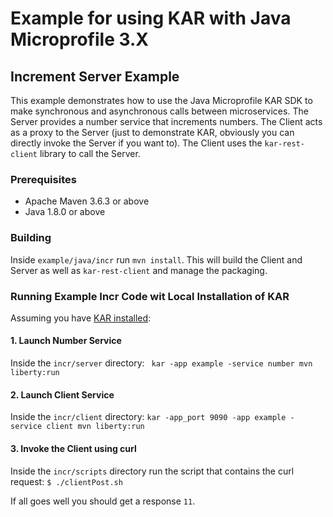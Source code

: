 # Example for using KAR with Java Microprofile 3.X

## Increment Server Example
This example demonstrates how to use the Java Microprofile KAR SDK to make synchronous and asynchronous calls between microservices. The Server provides a number service that increments numbers.  The Client acts as a proxy to the Server (just to demonstrate KAR, obviously you can directly invoke the Server if you want to).  The Client uses the `kar-rest-client` library to call the Server. 

### Prerequisites
- Apache Maven 3.6.3 or above
- Java 1.8.0 or above

### Building
Inside `example/java/incr` run `mvn install`.  This will build the Client and Server as well as `kar-rest-client` and manage the packaging.

### Running Example Incr Code wit Local Installation of KAR
Assuming you have [KAR installed](https://github.ibm.com/solsa/kar/blob/master/docs/getting-started.md):

#### 1. Launch Number Service
Inside the `incr/server` directory:
` kar -app example -service number mvn liberty:run`

#### 2. Launch Client Service
Inside the `incr/client` directory:
`kar -app_port 9090 -app example -service client mvn liberty:run`

#### 3. Invoke the Client using curl
Inside the `incr/scripts` directory run the script that contains the curl request:
`$ ./clientPost.sh`

If all goes well you should get a response `11`.





